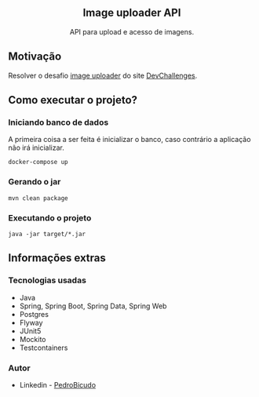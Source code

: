 <div align="center">
    <h2>Image uploader API</h2>
    <p>API para upload e acesso de imagens.</p>
</div>

## Motivação
Resolver o desafio [image uploader](https://devchallenges.io/challenges/O2iGT9yBd6xZBrOcVirx) do site [DevChallenges](https://devchallenges.io/).

## Como executar o projeto?
### Iniciando banco de dados
A primeira coisa a ser feita é inicializar o banco, caso contrário a aplicação não irá 
inicializar.
```shell
docker-compose up
```
### Gerando o jar
```shell
mvn clean package
```
### Executando o projeto
```shell
java -jar target/*.jar
```

## Informações extras
### Tecnologias usadas
- Java
- Spring, Spring Boot, Spring Data, Spring Web
- Postgres
- Flyway
- JUnit5
- Mockito
- Testcontainers

### Autor
- Linkedin - [PedroBicudo](https://www.linkedin.com/in/pedro-bicudo)